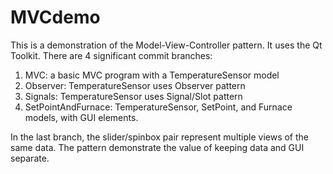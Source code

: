 # MVCdemo
This is a demonstration of the Model-View-Controller pattern.  It uses the Qt Toolkit.  There are 4 significant commit branches:
1. MVC:  a basic MVC program with a TemperatureSensor model
2. Observer: TemperatureSensor uses Observer pattern
3. Signals: TemperatureSensor uses Signal/Slot pattern
4. SetPointAndFurnace: TemperatureSensor, SetPoint, and Furnace models, with GUI elements.  

In the last branch, the slider/spinbox pair represent multiple views of the same data.  The pattern demonstrate the value of keeping 
data and GUI separate.
